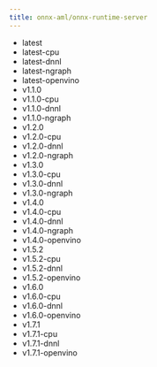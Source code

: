 ```yaml
---
title: onnx-aml/onnx-runtime-server
---
```

- latest
- latest-cpu
- latest-dnnl
- latest-ngraph
- latest-openvino
- v1.1.0
- v1.1.0-cpu
- v1.1.0-dnnl
- v1.1.0-ngraph
- v1.2.0
- v1.2.0-cpu
- v1.2.0-dnnl
- v1.2.0-ngraph
- v1.3.0
- v1.3.0-cpu
- v1.3.0-dnnl
- v1.3.0-ngraph
- v1.4.0
- v1.4.0-cpu
- v1.4.0-dnnl
- v1.4.0-ngraph
- v1.4.0-openvino
- v1.5.2
- v1.5.2-cpu
- v1.5.2-dnnl
- v1.5.2-openvino
- v1.6.0
- v1.6.0-cpu
- v1.6.0-dnnl
- v1.6.0-openvino
- v1.7.1
- v1.7.1-cpu
- v1.7.1-dnnl
- v1.7.1-openvino
